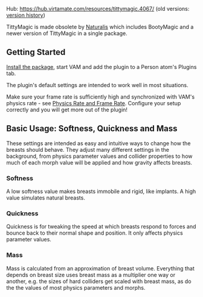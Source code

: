 Hub: <https://hub.virtamate.com/resources/tittymagic.4067/> (old versions: [version history](https://hub.virtamate.com/resources/tittymagic.4067/history))

TittyMagic is made obsolete by [Naturalis](/docs/naturalis) which includes BootyMagic and a newer version of TittyMagic in a single package.

## Getting Started

[Install the package](/docs/general/installing_addon_packages), start VAM and add the plugin to a Person atom's Plugins tab.

The plugin's default settings are intended to work well in most situations.

Make sure your frame rate is sufficiently high and synchronized with VAM's physics rate - see [Physics Rate and Frame Rate](/docs/general/physics_rate_and_frame_rate). Configure your setup correctly and you will get more out of the plugin!

## Basic Usage: Softness, Quickness and Mass

These settings are intended as easy and intuitive ways to change how the breasts should behave. They adjust many different settings in the background, from physics parameter values and collider properties to how much of each morph value will be applied and how gravity affects breasts.

### Softness

A low softness value makes breasts immobile and rigid, like implants. A high value simulates natural breasts.

### Quickness

Quickness is for tweaking the speed at which breasts respond to forces and bounce back to their normal shape and position. It only affects physics parameter values.

### Mass

Mass is calculated from an approximation of breast volume. Everything that depends on breast size uses breast mass as a multiplier one way or another, e.g. the sizes of hard colliders get scaled with breast mass, as do the the values of most physics parameters and morphs.
